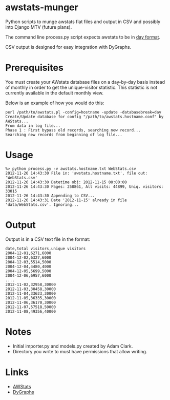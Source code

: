 awstats-munger
==============

Python scripts to munge awstats flat files and output in CSV and
possibly into Django MTV (future plans).

The command line process.py script expects awstats to be in [day format](http://www.internetofficer.com/awstats/daily-stats/).

CSV output is designed for easy integration with DyGraphs.

Prerequisites
=============

You must create your AWstats database files on a day-by-day basis
instead of monthly in order to get the unique-visitor statistic.
This statistic is not currently available in the default monthly
view.

Below is an example of how you would do this:

    perl /path/to/awstats.pl -config=hostname -update -databasebreak=day
    Create/Update database for config "/path/to/awstats.hostname.conf" by AWStats...
    From data in log file...
    Phase 1 : First bypass old records, searching new record...
    Searching new records from beginning of log file...

Usage
=====
    %> python process.py -v awstats.hostname.txt WebStats.csv
    2012-11-26 14:43:30 File in: 'awstats.hostname.txt', file out: 'WebStats.csv'
    2012-11-26 14:43:30 Datetime obj: 2012-11-15 00:00:00
    2012-11-26 14:43:30 Pages: 258861, All visits: 44899, Uniq. visitors: 33015
    2012-11-26 14:43:30 Appending to CSV...
    2012-11-26 14:43:31 Date '2012-11-15' already in file 'data/WebStats.csv'. Ignoring...

Output
======

Output is in a CSV text file in the format:

    date,total visitors,unique visitors
    2004-12-01,6271,6000
    2004-12-02,6327,6000
    2004-12-03,5514,5000
    2004-12-04,4480,4000
    2004-12-05,5699,5000
    2004-12-06,6957,6000
    ....
    2012-11-02,32958,30000
    2012-11-03,30458,30000
    2012-11-04,33623,30000
    2012-11-05,36335,30000
    2012-11-06,36170,30000
    2012-11-07,57518,50000
    2012-11-08,49356,40000

Notes
=====
* Initial importer.py and models.py created by Adam Clark.
* Directory you write to must have permissions that allow writing.

Links
=====
* [AWStats](http://awstats.sourceforge.net/)
* [DyGraphs](http://dygraphs.com/)
